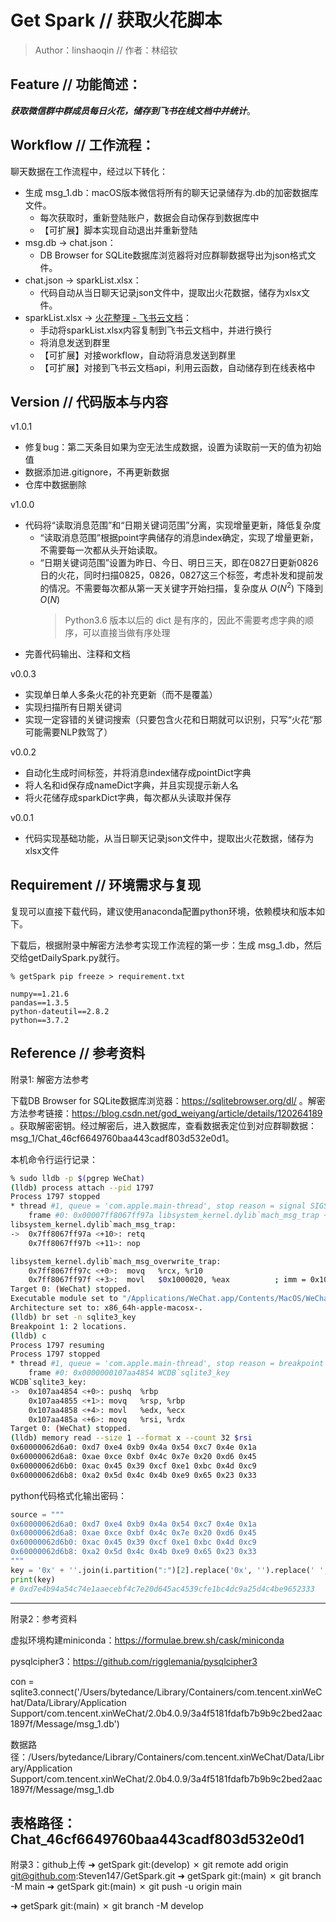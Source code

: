 # Get Spark // 获取火花脚本

> Author：linshaoqin // 作者：林绍钦

## Feature // 功能简述：
***获取微信群中群成员每日火花，储存到飞书在线文档中并统计***。

## Workflow // 工作流程：

聊天数据在工作流程中，经过以下转化：

- 生成 msg_1.db：macOS版本微信将所有的聊天记录储存为.db的加密数据库文件。
  - 每次获取时，重新登陆账户，数据会自动保存到数据库中
  - 【可扩展】脚本实现自动退出并重新登陆
- msg.db -> chat.json：
  - DB Browser for SQLite数据库浏览器将对应群聊数据导出为json格式文件。
- chat.json -> sparkList.xlsx：
  - 代码自动从当日聊天记录json文件中，提取出火花数据，储存为xlsx文件。
- sparkList.xlsx -> [火花整理 - 飞书云文档](https://cm0nlh86eu.feishu.cn/sheets/shtcnExX9jrUoIxaTaWU0dJIVnh)：
  - 手动将sparkList.xlsx内容复制到飞书云文档中，并进行换行
  - 将消息发送到群里
  - 【可扩展】对接workflow，自动将消息发送到群里
  - 【可扩展】对接到飞书云文档api，利用云函数，自动储存到在线表格中

## Version // 代码版本与内容

v1.0.1
- 修复bug：第二天条目如果为空无法生成数据，设置为读取前一天的值为初始值
- 数据添加进.gitignore，不再更新数据
- 仓库中数据删除


v1.0.0
- 代码将“读取消息范围”和“日期关键词范围”分离，实现增量更新，降低复杂度
  - “读取消息范围”根据point字典储存的消息index确定，实现了增量更新，不需要每一次都从头开始读取。
  - “日期关键词范围”设置为昨日、今日、明日三天，即在0827日更新0826日的火花，同时扫描0825，0826，0827这三个标签，考虑补发和提前发的情况。不需要每次都从第一天关键字开始扫描，复杂度从 $O(N^2)$ 下降到 $O(N)$
    > Python3.6 版本以后的 dict 是有序的，因此不需要考虑字典的顺序，可以直接当做有序处理
- 完善代码输出、注释和文档



v0.0.3
- 实现单日单人多条火花的补充更新（而不是覆盖）
- 实现扫描所有日期关键词
- 实现一定容错的关键词搜索（只要包含火花和日期就可以识别，只写“火花“那可能需要NLP救驾了）

v0.0.2
- 自动化生成时间标签，并将消息index储存成pointDict字典
- 将人名和id保存成nameDict字典，并且实现提示新人名
- 将火花储存成sparkDict字典，每次都从头读取并保存
  
v0.0.1
- 代码实现基础功能，从当日聊天记录json文件中，提取出火花数据，储存为xlsx文件


## Requirement // 环境需求与复现

复现可以直接下载代码，建议使用anaconda配置python环境，依赖模块和版本如下。

下载后，根据附录中解密方法参考实现工作流程的第一步：生成 msg_1.db，然后交给getDailySpark.py就行。

```
% getSpark pip freeze > requirement.txt

numpy==1.21.6
pandas==1.3.5
python-dateutil==2.8.2
python==3.7.2
```

## Reference // 参考资料

附录1: 解密方法参考

下载DB Browser for SQLite数据库浏览器：https://sqlitebrowser.org/dl/
。解密方法参考链接：https://blog.csdn.net/god_weiyang/article/details/120264189 
。获取解密密钥。经过解密后，进入数据库，查看数据表定位到对应群聊数据：msg_1/Chat_46cf6649760baa443cadf803d532e0d1。

本机命令行运行记录：
```sh
% sudo lldb -p $(pgrep WeChat)
(lldb) process attach --pid 1797
Process 1797 stopped
* thread #1, queue = 'com.apple.main-thread', stop reason = signal SIGSTOP
    frame #0: 0x00007ff8067ff97a libsystem_kernel.dylib`mach_msg_trap + 10
libsystem_kernel.dylib`mach_msg_trap:
->  0x7ff8067ff97a <+10>: retq   
    0x7ff8067ff97b <+11>: nop    

libsystem_kernel.dylib`mach_msg_overwrite_trap:
    0x7ff8067ff97c <+0>:  movq   %rcx, %r10
    0x7ff8067ff97f <+3>:  movl   $0x1000020, %eax          ; imm = 0x1000020 
Target 0: (WeChat) stopped.
Executable module set to "/Applications/WeChat.app/Contents/MacOS/WeChat".
Architecture set to: x86_64h-apple-macosx-.
(lldb) br set -n sqlite3_key
Breakpoint 1: 2 locations.
(lldb) c
Process 1797 resuming
Process 1797 stopped
* thread #1, queue = 'com.apple.main-thread', stop reason = breakpoint 1.1
    frame #0: 0x0000000107aa4854 WCDB`sqlite3_key
WCDB`sqlite3_key:
->  0x107aa4854 <+0>: pushq  %rbp
    0x107aa4855 <+1>: movq   %rsp, %rbp
    0x107aa4858 <+4>: movl   %edx, %ecx
    0x107aa485a <+6>: movq   %rsi, %rdx
Target 0: (WeChat) stopped.
(lldb) memory read --size 1 --format x --count 32 $rsi
0x60000062d6a0: 0xd7 0xe4 0xb9 0x4a 0x54 0xc7 0x4e 0x1a
0x60000062d6a8: 0xae 0xce 0xbf 0x4c 0x7e 0x20 0xd6 0x45
0x60000062d6b0: 0xac 0x45 0x39 0xcf 0xe1 0xbc 0x4d 0xc9
0x60000062d6b8: 0xa2 0x5d 0x4c 0x4b 0xe9 0x65 0x23 0x33
```

python代码格式化输出密码：
```py
source = """
0x60000062d6a0: 0xd7 0xe4 0xb9 0x4a 0x54 0xc7 0x4e 0x1a
0x60000062d6a8: 0xae 0xce 0xbf 0x4c 0x7e 0x20 0xd6 0x45
0x60000062d6b0: 0xac 0x45 0x39 0xcf 0xe1 0xbc 0x4d 0xc9
0x60000062d6b8: 0xa2 0x5d 0x4c 0x4b 0xe9 0x65 0x23 0x33
"""
key = '0x' + ''.join(i.partition(":")[2].replace('0x', '').replace(' ', '') for i in source.split('\n')[1:5])
print(key)
# 0xd7e4b94a54c74e1aaecebf4c7e20d645ac4539cfe1bc4dc9a25d4c4be9652333
```

--- 
附录2：参考资料

虚拟环境构建miniconda：https://formulae.brew.sh/cask/miniconda

pysqlcipher3：https://github.com/rigglemania/pysqlcipher3

con = sqlite3.connect('/Users/bytedance/Library/Containers/com.tencent.xinWeChat/Data/Library/Application Support/com.tencent.xinWeChat/2.0b4.0.9/3a4f5181fdafb7b9b9c2bed2aac1897f/Message/msg_1.db')

数据路径：/Users/bytedance/Library/Containers/com.tencent.xinWeChat/Data/Library/Application Support/com.tencent.xinWeChat/2.0b4.0.9/3a4f5181fdafb7b9b9c2bed2aac1897f/Message/msg_1.db

表格路径：Chat_46cf6649760baa443cadf803d532e0d1
--- 
附录3：github上传
➜  getSpark git:(develop) ✗ git remote add origin git@github.com:Steven147/GetSpark.git
➜  getSpark git:(main) ✗ git branch -M main
➜  getSpark git:(main) ✗ git push -u origin main

➜  getSpark git:(main) ✗ git branch -M develop




